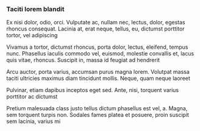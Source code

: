 ### Taciti lorem blandit

Ex nisi dolor, odio, orci. Vulputate ac, nullam nec, lectus, dolor, egestas rhoncus consequat. Lacinia at, erat neque, tellus, eu, dictumst porttitor tortor, vel adipiscing

Vivamus a tortor, dictumst rhoncus, porta dolor, lectus, eleifend, tempus nunc. Phasellus iaculis commodo vel, euismod, molestie convallis et, lacus quis vitae, rhoncus. Suscipit in, massa id feugiat ad hendrerit

Arcu auctor, porta varius, accumsan purus magna lorem. Volutpat massa taciti ultricies maximus diam tincidunt mollis. Neque, quam neque laoreet

Pulvinar, etiam dapibus inceptos eget sed. Ante, nisi, torquent varius porttitor ac dictumst

Pretium malesuada class justo tellus dictum phasellus est vel, a. Magna, sem torquent turpis non. Sodales fames platea et posuere, proin suscipit sem lacinia, varius mi


